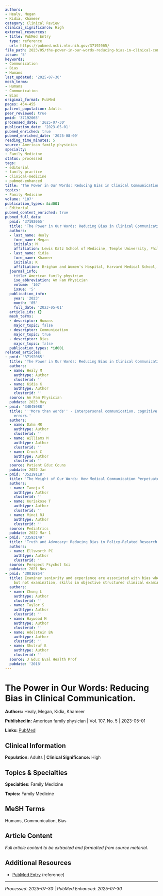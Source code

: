 ```yaml
---
authors:
- Healy, Megan
- Kidia, Khameer
category: Clinical Review
clinical_significance: High
external_resources:
- title: PubMed Entry
  type: reference
  url: https://pubmed.ncbi.nlm.nih.gov/37192065/
file_path: 2023/05/the-power-in-our-words-reducing-bias-in-clinical-communicati.md
issue: '5'
keywords:
- Communication
- Bias
- Humans
last_updated: '2025-07-30'
mesh_terms:
- Humans
- Communication
- Bias
original_format: PubMed
pages: 454-455
patient_population: Adults
peer_reviewed: true
pmid: '37192065'
processed_date: '2025-07-30'
publication_date: '2023-05-01'
pubmed_enriched: true
pubmed_enriched_date: '2025-08-09'
reading_time_minutes: 5
source: American family physician
specialty:
- Family Medicine
status: processed
tags:
- editorial
- family-practice
- clinical-medicine
- pubmed-enhanced
title: 'The Power in Our Words: Reducing Bias in Clinical Communication.'
topics:
- Family Medicine
volume: '107'
publication_types: &id001
- Editorial
pubmed_content_enriched: true
pubmed_full_data:
  pmid: '37192065'
  title: 'The Power in Our Words: Reducing Bias in Clinical Communication.'
  authors:
  - last_name: Healy
    fore_name: Megan
    initials: M
    affiliation: Lewis Katz School of Medicine, Temple University, Philadelphia, Pennsylvania.
  - last_name: Kidia
    fore_name: Khameer
    initials: K
    affiliation: Brigham and Women's Hospital, Harvard Medical School, Boston, Massachusetts.
  journal_info:
    title: American family physician
    iso_abbreviation: Am Fam Physician
    volume: '107'
    issue: '5'
  publication_info:
    year: '2023'
    month: '05'
    full_date: '2023-05-01'
  article_ids: {}
  mesh_terms:
  - descriptor: Humans
    major_topic: false
  - descriptor: Communication
    major_topic: true
  - descriptor: Bias
    major_topic: false
  publication_types: *id001
related_articles:
- pmid: '37192065'
  title: 'The Power in Our Words: Reducing Bias in Clinical Communication.'
  authors:
  - name: Healy M
    authtype: Author
    clusterid: ''
  - name: Kidia K
    authtype: Author
    clusterid: ''
  source: Am Fam Physician
  pubdate: 2023 May
- pmid: '34045088'
  title: '''More than words'' - Interpersonal communication, cognitive bias and diagnostic
    errors.'
  authors:
  - name: Dahm MR
    authtype: Author
    clusterid: ''
  - name: Williams M
    authtype: Author
    clusterid: ''
  - name: Crock C
    authtype: Author
    clusterid: ''
  source: Patient Educ Couns
  pubdate: 2022 Jan
- pmid: '35229118'
  title: 'The Weight of Our Words: How Medical Communication Perpetuates Bias.'
  authors:
  - name: Taneja S
    authtype: Author
    clusterid: ''
  - name: Kuriakose T
    authtype: Author
    clusterid: ''
  - name: Vinci RJ
    authtype: Author
    clusterid: ''
  source: Pediatrics
  pubdate: 2022 Mar 1
- pmid: '33593149'
  title: 'Truth and Advocacy: Reducing Bias in Policy-Related Research.'
  authors:
  - name: Ellsworth PC
    authtype: Author
    clusterid: ''
  source: Perspect Psychol Sci
  pubdate: 2021 Nov
- pmid: '30016854'
  title: Examiner seniority and experience are associated with bias when scoring communication,
    but not examination, skills in objective structured clinical examinations in Australia.
  authors:
  - name: Chong L
    authtype: Author
    clusterid: ''
  - name: Taylor S
    authtype: Author
    clusterid: ''
  - name: Haywood M
    authtype: Author
    clusterid: ''
  - name: Adelstein BA
    authtype: Author
    clusterid: ''
  - name: Shulruf B
    authtype: Author
    clusterid: ''
  source: J Educ Eval Health Prof
  pubdate: '2018'
---
```


# The Power in Our Words: Reducing Bias in Clinical Communication.

**Authors:** Healy, Megan, Kidia, Khameer

**Published in:** American family physician | Vol. 107, No. 5 | 2023-05-01

**Links:** [PubMed](https://pubmed.ncbi.nlm.nih.gov/37192065/)

## Clinical Information

**Population:** Adults | **Clinical Significance:** High

## Topics & Specialties

**Specialties:** Family Medicine

**Topics:** Family Medicine

## MeSH Terms

Humans, Communication, Bias

## Article Content

*Full article content to be extracted and formatted from source material.*

## Additional Resources

- [PubMed Entry](https://pubmed.ncbi.nlm.nih.gov/37192065/) (reference)

---

*Processed: 2025-07-30* | *PubMed Enhanced: 2025-07-30*
